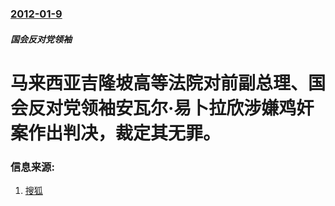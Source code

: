 ### [2012-01-9](/zh/news/2012/01/9/index.md)

##### 国会反对党领袖
# 马来西亚吉隆坡高等法院对前副总理、国会反对党领袖安瓦尔·易卜拉欣涉嫌鸡奸案作出判决，裁定其无罪。




### 信息来源:

1. [搜狐](http://roll.sohu.com/20120110/n331667564.shtml)

